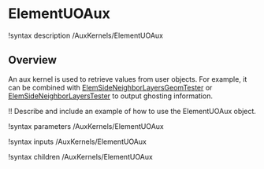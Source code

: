 # ElementUOAux

!syntax description /AuxKernels/ElementUOAux

## Overview

An aux kernel is used to retrieve values from user objects. For example, it can be
combined with [ElemSideNeighborLayersGeomTester](ElemSideNeighborLayersGeomTester.md)
 or [ElemSideNeighborLayersTester](ElemSideNeighborLayersTester.md) to output
 ghosting information.


!! Describe and include an example of how to use the ElementUOAux object.

!syntax parameters /AuxKernels/ElementUOAux

!syntax inputs /AuxKernels/ElementUOAux

!syntax children /AuxKernels/ElementUOAux
